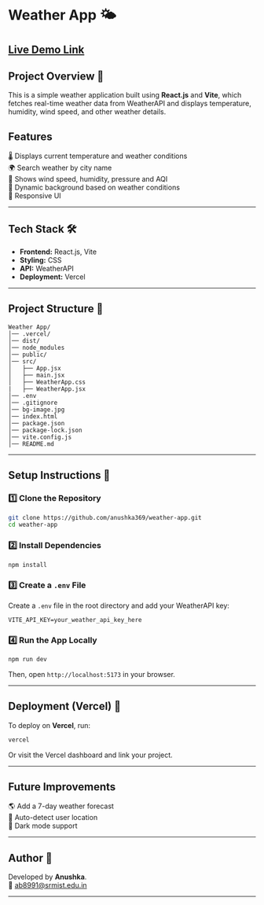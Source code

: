 # Weather App 🌤

## [Live Demo Link](https://weather-62futk6vy-anushkas-projects-8787e6b2.vercel.app)

## Project Overview 📌
This is a simple weather application built using **React.js** and **Vite**, which fetches real-time weather data from WeatherAPI and displays temperature, humidity, wind speed, and other weather details.

## Features
🌡️ Displays current temperature and weather conditions <br>
🌍 Search weather by city name <br>
💨 Shows wind speed, humidity, pressure and AQI <br>
🌄 Dynamic background based on weather conditions <br>
📱 Responsive UI

---

## Tech Stack 🛠️

- **Frontend:** React.js, Vite
- **Styling:** CSS
- **API:** WeatherAPI
- **Deployment:** Vercel

---

## Project Structure 📂

```
Weather App/
│── .vercel/
│── dist/
│── node_modules
│── public/
│── src/
│   ├── App.jsx
│   ├── main.jsx
│   ├── WeatherApp.css
|   ├── WeatherApp.jsx
│── .env
│── .gitignore
│── bg-image.jpg
│── index.html
│── package.json
│── package-lock.json
│── vite.config.js
│── README.md
```

---

## Setup Instructions 📜 

### 1️⃣ Clone the Repository

```bash
git clone https://github.com/anushka369/weather-app.git
cd weather-app
```

### 2️⃣ Install Dependencies
```bash
npm install
```

### 3️⃣ Create a `.env` File
Create a `.env` file in the root directory and add your WeatherAPI key:
```env
VITE_API_KEY=your_weather_api_key_here
```

### 4️⃣ Run the App Locally
```bash
npm run dev
```
Then, open `http://localhost:5173` in your browser.

---

## Deployment (Vercel) 🚀 

To deploy on **Vercel**, run:
```bash
vercel
```

Or visit the Vercel dashboard and link your project.

---

## Future Improvements
🌎 Add a 7-day weather forecast <br>
📍 Auto-detect user location <br>
🌙 Dark mode support

---

## Author 🏹

Developed by **Anushka**. <br>
📧 [ab8991@srmist.edu.in](mailto:ab8991@srmist.edu.in)

---
